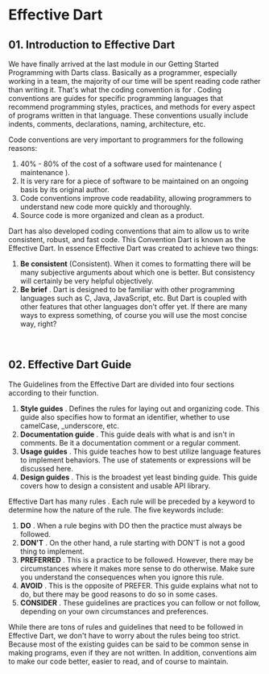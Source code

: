 # Effective Dart

## 01. Introduction to Effective Dart
We have finally arrived at the last module in our Getting Started Programming with Darts class. Basically as a programmer, especially working in a team, the majority of our time will be spent reading code rather than writing it. That's what the coding convention is for . Coding conventions are guides for specific programming languages ​​that recommend programming styles, practices, and methods for every aspect of programs written in that language. These conventions usually include indents, comments, declarations, naming, architecture, etc.

Code conventions are very important to programmers for the following reasons:

1. 40% - 80% of the cost of a software used for maintenance ( maintenance ).
2. It is very rare for a piece of software to be maintained on an ongoing basis by its original author.
3. Code conventions improve code readability, allowing programmers to understand new code more quickly and thoroughly.
4. Source code is more organized and clean as a product.

Dart has also developed coding conventions that aim to allow us to write consistent, robust, and fast code. This Convention Dart is known as the Effective Dart. In essence Effective Dart was created to achieve two things:

1. **Be consistent** (Consistent). When it comes to formatting there will be many subjective arguments about which one is better. But consistency will certainly be very helpful objectively.
2. **Be brief** . Dart is designed to be familiar with other programming languages ​​such as C, Java, JavaScript, etc. But Dart is coupled with other features that other languages ​​don't offer yet. If there are many ways to express something, of course you will use the most concise way, right?


&emsp;
## 02. Effective Dart Guide
The Guidelines from the Effective Dart are divided into four sections according to their function.

1. **Style guides** . Defines the rules for laying out and organizing code. This guide also specifies how to format an identifier, whether to use camelCase, _underscore, etc.
2. **Documentation guide** . This guide deals with what is and isn't in comments. Be it a documentation comment or a regular comment.
3. **Usage guides** . This guide teaches how to best utilize language features to implement behaviors. The use of statements or expressions will be discussed here.
4. **Design guides** . This is the broadest yet least binding guide. This guide covers how to design a consistent and usable API library.

Effective Dart has many rules . Each rule will be preceded by a keyword to determine how the nature of the rule. The five keywords include:

1. **DO** . When a rule begins with DO then the practice must always be followed.
2. **DON'T** . On the other hand, a rule starting with DON'T is not a good thing to implement.
3. **PREFERRED** . This is a practice to be followed. However, there may be circumstances where it makes more sense to do otherwise. Make sure you understand the consequences when you ignore this rule.
3. **AVOID** . This is the opposite of PREFER. This guide explains what not to do, but there may be good reasons to do so in some cases.
4. **CONSIDER** . These guidelines are practices you can follow or not follow, depending on your own circumstances and preferences.

While there are tons of rules and guidelines that need to be followed in Effective Dart, we don't have to worry about the rules being too strict. Because most of the existing guides can be said to be common sense in making programs, even if they are not written. In addition, conventions aim to make our code better, easier to read, and of course to maintain.